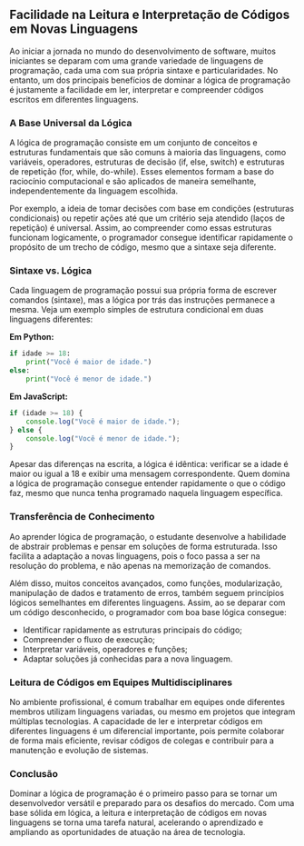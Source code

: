 
## Facilidade na Leitura e Interpretação de Códigos em Novas Linguagens

Ao iniciar a jornada no mundo do desenvolvimento de software, muitos iniciantes se deparam com uma grande variedade de linguagens de programação, cada uma com sua própria sintaxe e particularidades. No entanto, um dos principais benefícios de dominar a lógica de programação é justamente a facilidade em ler, interpretar e compreender códigos escritos em diferentes linguagens.

### A Base Universal da Lógica

A lógica de programação consiste em um conjunto de conceitos e estruturas fundamentais que são comuns à maioria das linguagens, como variáveis, operadores, estruturas de decisão (if, else, switch) e estruturas de repetição (for, while, do-while). Esses elementos formam a base do raciocínio computacional e são aplicados de maneira semelhante, independentemente da linguagem escolhida.

Por exemplo, a ideia de tomar decisões com base em condições (estruturas condicionais) ou repetir ações até que um critério seja atendido (laços de repetição) é universal. Assim, ao compreender como essas estruturas funcionam logicamente, o programador consegue identificar rapidamente o propósito de um trecho de código, mesmo que a sintaxe seja diferente.

### Sintaxe vs. Lógica

Cada linguagem de programação possui sua própria forma de escrever comandos (sintaxe), mas a lógica por trás das instruções permanece a mesma. Veja um exemplo simples de estrutura condicional em duas linguagens diferentes:

**Em Python:**
```python
if idade >= 18:
    print("Você é maior de idade.")
else:
    print("Você é menor de idade.")
```

**Em JavaScript:**
```javascript
if (idade >= 18) {
    console.log("Você é maior de idade.");
} else {
    console.log("Você é menor de idade.");
}
```

Apesar das diferenças na escrita, a lógica é idêntica: verificar se a idade é maior ou igual a 18 e exibir uma mensagem correspondente. Quem domina a lógica de programação consegue entender rapidamente o que o código faz, mesmo que nunca tenha programado naquela linguagem específica.

### Transferência de Conhecimento

Ao aprender lógica de programação, o estudante desenvolve a habilidade de abstrair problemas e pensar em soluções de forma estruturada. Isso facilita a adaptação a novas linguagens, pois o foco passa a ser na resolução do problema, e não apenas na memorização de comandos.

Além disso, muitos conceitos avançados, como funções, modularização, manipulação de dados e tratamento de erros, também seguem princípios lógicos semelhantes em diferentes linguagens. Assim, ao se deparar com um código desconhecido, o programador com boa base lógica consegue:

- Identificar rapidamente as estruturas principais do código;
- Compreender o fluxo de execução;
- Interpretar variáveis, operadores e funções;
- Adaptar soluções já conhecidas para a nova linguagem.

### Leitura de Códigos em Equipes Multidisciplinares

No ambiente profissional, é comum trabalhar em equipes onde diferentes membros utilizam linguagens variadas, ou mesmo em projetos que integram múltiplas tecnologias. A capacidade de ler e interpretar códigos em diferentes linguagens é um diferencial importante, pois permite colaborar de forma mais eficiente, revisar códigos de colegas e contribuir para a manutenção e evolução de sistemas.

### Conclusão

Dominar a lógica de programação é o primeiro passo para se tornar um desenvolvedor versátil e preparado para os desafios do mercado. Com uma base sólida em lógica, a leitura e interpretação de códigos em novas linguagens se torna uma tarefa natural, acelerando o aprendizado e ampliando as oportunidades de atuação na área de tecnologia.
```
